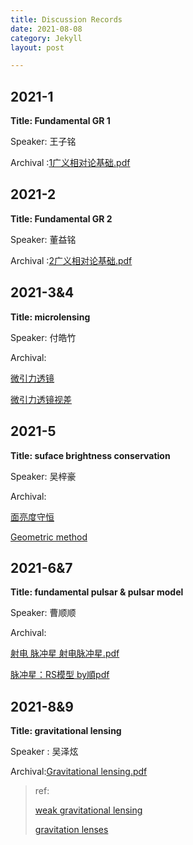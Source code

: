 ```yaml
---
title: Discussion Records
date: 2021-08-08
category: Jekyll
layout: post

---
```


## 2021-1

**Title: Fundamental GR 1** 

Speaker: 王子铭

Archival :[1广义相对论基础.pdf](https://github.com/xsmmm/astrophysics_senimar/raw/master/Archive/1广义相对论基础.pdf)


## 2021-2

**Title: Fundamental GR 2**

Speaker: 董益铭

Archival :[2广义相对论基础.pdf](https://github.com/xsmmm/astrophysics_senimar/raw/master/Archive/2广义相对论基础2.pdf)



## 2021-3&4

**Title: microlensing**

Speaker: 付皓竹

Archival:

[微引力透镜](https://github.com/xsmmm/astrophysics_senimar/raw/master/Archive/微引力透镜.jpg) 

[微引力透镜视差](https://github.com/xsmmm/astrophysics_senimar/raw/master/Archive/微引力透镜视差.pdf)


## 2021-5

**Title: suface brightness conservation**

Speaker: 吴梓豪

Archival:

[面亮度守恒](https://github.com/xsmmm/astrophysics_senimar/raw/master/Archive/4面亮度守恒.pdf) 

[Geometric method](https://github.com/xsmmm/astrophysics_senimar/raw/master/Archive/GeometricMethod(1).pdf) 


## 2021-6&7

**Title: fundamental pulsar & pulsar model**

Speaker: 曹顺顺

Archival:

[射电 脉冲星 射电脉冲星.pdf](https://github.com/xsmmm/astrophysics_senimar/raw/master/Archive/5射电%20脉冲星%20射电脉冲星.pdf) 

[脉冲星：RS模型 by順pdf](https://github.com/xsmmm/astrophysics_senimar/raw/master/Archive/6脉冲星：RS模型%20by順.pdf)


## 2021-8&9

**Title: gravitational lensing**

Speaker : 吴泽炫

Archival:[Gravitational lensing.pdf](https://github.com/xsmmm/astrophysics_senimar/raw/master/Archive/Gravitational%20lensing.pdf)

> ref:
> 
> [weak gravitational lensing](https://ui.adsabs.harvard.edu/abs/2005astro.ph..9252S/abstract) 
> 
> [gravitation lenses](https://ui.adsabs.harvard.edu/abs/1992grle.book.....S/abstract)
